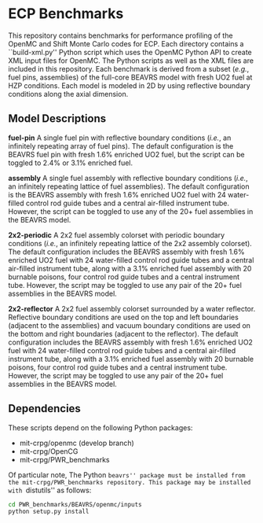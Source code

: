 ECP Benchmarks
==============

This repository contains benchmarks for performance profiling of the OpenMC
and Shift Monte Carlo codes for ECP. Each directory contains a ``build-xml.py''
Python script which uses the OpenMC Python API to create XML input files for
OpenMC. The Python scripts as well as the XML files are included in this repository.
Each benchmark is derived from a subset (*e.g.*, fuel pins, assemblies) of the
full-core BEAVRS model with fresh UO2 fuel at HZP conditions. Each model is modeled
in 2D by using reflective boundary conditions along the axial dimension.

Model Descriptions
------------------

**fuel-pin**
A single fuel pin with reflective boundary conditions (*i.e.*, an infinitely repeating
array of fuel pins). The default configuration is the BEAVRS fuel pin with fresh 1.6\%
enriched UO2 fuel, but the script can be toggled to 2.4\% or 3.1\% enriched fuel.

**assembly**
A single fuel assembly with reflective boundary conditions (*i.e.*, an infinitely
repeating lattice of fuel assemblies). The default configuration is the BEAVRS assembly
with fresh 1.6\% enriched UO2 fuel with 24 water-filled control rod guide tubes and a
central air-filled instrument tube. However, the script can be toggled to use any of
the 20+ fuel assemblies in the BEAVRS model.

**2x2-periodic**
A 2x2 fuel assembly colorset with periodic boundary conditions (*i.e.*, an infinitely
repeating lattice of the 2x2 assembly colorset). The default configuration includes the
BEAVRS assembly with fresh 1.6\% enriched UO2 fuel with 24 water-filled control rod guide
tubes and a central air-filled instrument tube, along with a 3.1\% enriched fuel assembly
with 20 burnable poisons, four control rod guide tubes and a central instrument tube.
However, the script may be toggled to use any pair of the 20+ fuel assemblies in the
BEAVRS model.

**2x2-reflector**
A 2x2 fuel assembly colorset surrounded by a water reflector. Reflective boundary
conditions are used on the top and left boundaries (adjacent to the assemblies) and
vacuum boundary conditions are used on the bottom and right boundaries (adjacent to the
reflector).  The default configuration includes the BEAVRS assembly with fresh 1.6\%
enriched UO2 fuel with 24 water-filled control rod guide tubes and a central air-filled
instrument tube, along with a 3.1\% enriched fuel assembly with 20 burnable poisons, four
control rod guide tubes and a central instrument tube. However, the script may be toggled
to use any pair of the 20+ fuel assemblies in the BEAVRS model.

Dependencies
------------

These scripts depend on the following Python packages:

* mit-crpg/openmc (develop branch)
* mit-crpg/OpenCG
* mit-crpg/PWR_benchmarks

Of particular note, The Python ``beavrs'' package must be installed from the
mit-crpg/PWR_benchmarks repository. This package may be installed with
``distutils'' as follows:

```bash
cd PWR_benchmarks/BEAVRS/openmc/inputs
python setup.py install
```